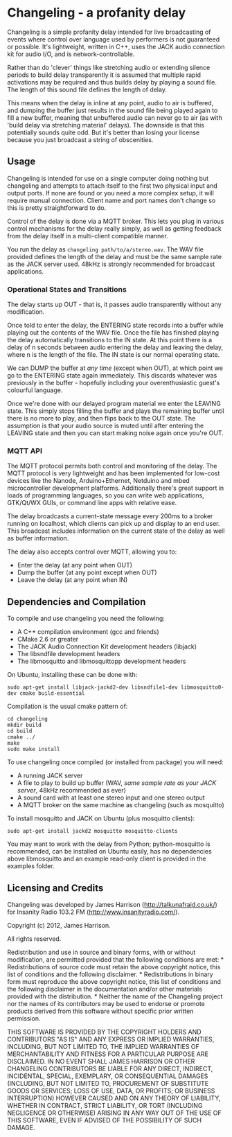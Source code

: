 # Changeling - a profanity delay

Changeling is a simple profanity delay intended for live broadcasting of events where control over language used by performers is not guaranteed or possible. It's lightweight, written in C++, uses the JACK audio connection kit for audio I/O, and is network-controllable.

Rather than do 'clever' things like stretching audio or extending silence periods to build delay transparently it is assumed that multiple rapid activations may be required and thus builds delay by playing a sound file. The length of this sound file defines the length of delay. 

This means when the delay is inline at any point, audio to air is buffered, and dumping the buffer just results in the sound file being played again to fill a new buffer, meaning that unbuffered audio can never go to air (as with 'build delay via stretching material' delays). The downside is that this potentially sounds quite odd. But it's better than losing your license because you just broadcast a string of obscenities.

## Usage

Changeling is intended for use on a single computer doing nothing but changeling and attempts to attach itself to the first two physical input and output ports. If none are found or you need a more complex setup, it will require manual connection. Client name and port names don't change so this is pretty straightforward to do.

Control of the delay is done via a MQTT broker. This lets you plug in various control mechanisms for the delay really simply, as well as getting feedback from the delay itself in a multi-client compatible manner.

You run the delay as ```changeling path/to/a/stereo.wav```. The WAV file provided defines the length of the delay and must be the same sample rate as the JACK server used. 48kHz is strongly recommended for broadcast applications.

### Operational States and Transitions

The delay starts up OUT - that is, it passes audio transparently without any modification.

Once told to enter the delay, the ENTERING state records into a buffer while playing out the contents of the WAV file. Once the file has finished playing the delay automatically transitions to the IN state. At this point there is a delay of n seconds between audio entering the delay and leaving the delay, where n is the length of the file. The IN state is our normal operating state.

We can DUMP the buffer at _any time_ (except when OUT), at which point we go to the ENTERING state again immediately. This discards whatever was previously in the buffer - hopefully including your overenthusiastic guest's colourful language.

Once we're done with our delayed program material we enter the LEAVING state. This simply stops filling the buffer and plays the remaining buffer until there is no more to play, and then flips back to the OUT state. The assumption is that your audio source is muted until after entering the LEAVING state and then you can start making noise again once you're OUT.

### MQTT API

The MQTT protocol permits both control and monitoring of the delay. The MQTT protocol is very lightweight and has been implemented for low-cost devices like the Nanode, Arduino+Ethernet, Netduino and mbed microcontroller development platforms. Additionally there's great support in loads of programming languages, so you can write web applications, GTK/Qt/WX GUIs, or command line apps with relative ease.

The delay broadcasts a current-state message every 200ms to a broker running on localhost, which clients can pick up and display to an end user. This broadcast includes information on the current state of the delay as well as buffer information.

The delay also accepts control over MQTT, allowing you to:

* Enter the delay (at any point when OUT)
* Dump the buffer (at any point except when OUT)
* Leave the delay (at any point when IN)

## Dependencies and Compilation

To compile and use changeling you need the following:

* A C++ compilation environment (gcc and friends)
* CMake 2.6 or greater
* The JACK Audio Connection Kit development headers (libjack)
* The libsndfile development headers
* The libmosquitto and libmosquittopp development headers

On Ubuntu, installing these can be done with:

    sudo apt-get install libjack-jackd2-dev libsndfile1-dev libmosquitto0-dev cmake build-essential

Compilation is the usual cmake pattern of:
    
    cd changeling
    mkdir build
    cd build
    cmake ../
    make
    sudo make install

To use changeling once compiled (or installed from package) you will need:

* A running JACK server
* A file to play to build up buffer (WAV, _same sample rate as your JACK server_, 48kHz recommended as ever)
* A sound card with at least one stereo input and one stereo output
* A MQTT broker on the same machine as changeling (such as mosquitto)

To install mosquitto and JACK on Ubuntu (plus mosquitto clients):

    sudo apt-get install jackd2 mosquitto mosquitto-clients

You may want to work with the delay from Python; python-mosquitto is recommended, can be installed on Ubuntu easily, has no dependencies above libmosquitto and an example read-only client is provided in the examples folder.


## Licensing and Credits

Changeling was developed by James Harrison (http://talkunafraid.co.uk/) for Insanity Radio 103.2 FM (http://www.insanityradio.com/).

Copyright (c) 2012, James Harrison.

All rights reserved.

Redistribution and use in source and binary forms, with or without modification, are permitted provided that the following  conditions are met:
    * Redistributions of source code must retain the above copyright notice, this list of conditions and the following disclaimer.
    * Redistributions in binary form must reproduce the above copyright notice, this list of conditions and the following disclaimer in the documentation and/or other materials provided with the distribution.
    * Neither the name of the Changeling project nor the names of its contributors may be used to endorse or promote products derived from this software without specific prior written permission.

THIS SOFTWARE IS PROVIDED BY THE COPYRIGHT HOLDERS AND CONTRIBUTORS "AS IS" AND ANY EXPRESS OR IMPLIED WARRANTIES, INCLUDING, BUT NOT LIMITED TO, THE IMPLIED WARRANTIES OF MERCHANTABILITY AND FITNESS FOR A PARTICULAR PURPOSE ARE DISCLAIMED. IN NO EVENT SHALL JAMES HARRISON OR OTHER CHANGELING CONTRIBUTORS BE LIABLE FOR ANY DIRECT, INDIRECT, INCIDENTAL, SPECIAL, EXEMPLARY, OR CONSEQUENTIAL DAMAGES (INCLUDING, BUT NOT LIMITED TO, PROCUREMENT OF SUBSTITUTE GOODS OR SERVICES; LOSS OF USE, DATA, OR PROFITS; OR BUSINESS INTERRUPTION) HOWEVER CAUSED AND ON ANY THEORY OF LIABILITY, WHETHER IN CONTRACT, STRICT LIABILITY, OR TORT (INCLUDING NEGLIGENCE OR OTHERWISE) ARISING IN ANY WAY OUT OF THE USE OF THIS SOFTWARE, EVEN IF ADVISED OF THE POSSIBILITY OF SUCH DAMAGE.
